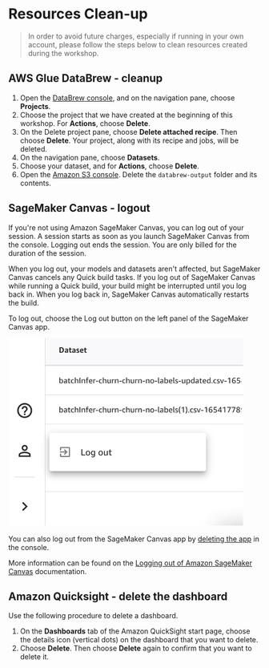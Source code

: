 # Resources Clean-up

> In order to avoid future charges, especially if running in your own account, please follow the steps below to clean resources created during the workshop.

## AWS Glue DataBrew - cleanup

1. Open the [DataBrew console](https://console.aws.amazon.com/databrew/), and on the navigation pane, choose **Projects**.
2. Choose the project that we have created at the beginning of this workshop. For **Actions**, choose **Delete**.
3. On the Delete project pane, choose **Delete attached recipe**. Then choose **Delete**. Your project, along with its recipe and jobs, will be deleted.
4. On the navigation pane, choose **Datasets**.
5. Choose your dataset, and for **Actions**, choose **Delete**.
6. Open the [Amazon S3 console](https://console.aws.amazon.com/s3/). Delete the `databrew-output` folder and its contents.

## SageMaker Canvas - logout

If you're not using Amazon SageMaker Canvas, you can log out of your session. A session starts as soon as you launch SageMaker Canvas from the console. Logging out ends the session. You are only billed for the duration of the session.

When you log out, your models and datasets aren't affected, but SageMaker Canvas cancels any Quick build tasks. If you log out of SageMaker Canvas while running a Quick build, your build might be interrupted until you log back in. When you log back in, SageMaker Canvas automatically restarts the build.

To log out, choose the Log out button on the left panel of the SageMaker Canvas app.

![logout](/static/canvas/logout.png)

You can also log out from the SageMaker Canvas app by [deleting the app](https://docs.aws.amazon.com/sagemaker/latest/dg/canvas-manage-apps.html#canvas-manage-apps-delete) in the console.

More information can be found on the [Logging out of Amazon SageMaker Canvas](https://docs.aws.amazon.com/sagemaker/latest/dg/canvas-log-out.html) documentation.

## Amazon Quicksight - delete the dashboard

Use the following procedure to delete a dashboard.

1. On the **Dashboards** tab of the Amazon QuickSight start page, choose the details icon (vertical dots) on the dashboard that you want to delete.
2. Choose **Delete**. Then choose **Delete** again to confirm that you want to delete it.